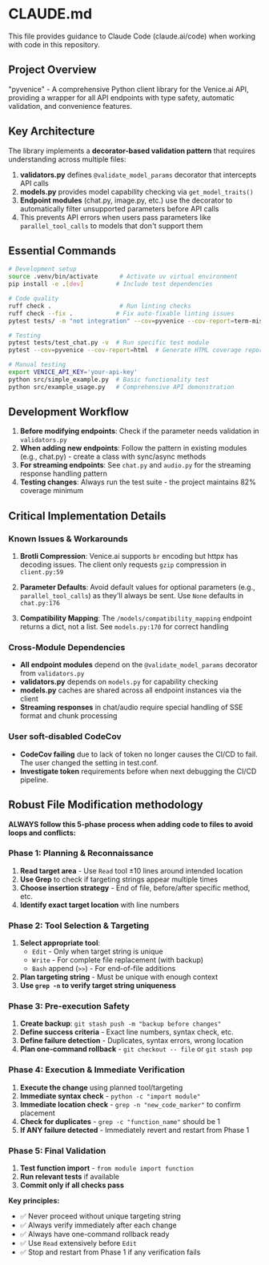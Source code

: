 # CLAUDE.md

This file provides guidance to Claude Code (claude.ai/code) when working with code in this repository.

## Project Overview

"pyvenice" - A comprehensive Python client library for the Venice.ai API, providing a wrapper for all API endpoints with type safety, automatic validation, and convenience features.

## Key Architecture

The library implements a **decorator-based validation pattern** that requires understanding across multiple files:

1. **validators.py** defines `@validate_model_params` decorator that intercepts API calls
2. **models.py** provides model capability checking via `get_model_traits()`
3. **Endpoint modules** (chat.py, image.py, etc.) use the decorator to automatically filter unsupported parameters before API calls
4. This prevents API errors when users pass parameters like `parallel_tool_calls` to models that don't support them

## Essential Commands

```bash
# Development setup
source .venv/bin/activate      # Activate uv virtual environment
pip install -e .[dev]         # Include test dependencies

# Code quality
ruff check .                   # Run linting checks
ruff check --fix .            # Fix auto-fixable linting issues
pytest tests/ -m "not integration" --cov=pyvenice --cov-report=term-missing  # Unit tests with coverage

# Testing
pytest tests/test_chat.py -v  # Run specific test module
pytest --cov=pyvenice --cov-report=html  # Generate HTML coverage report

# Manual testing
export VENICE_API_KEY='your-api-key'
python src/simple_example.py  # Basic functionality test
python src/example_usage.py   # Comprehensive API demonstration
```

## Development Workflow

1. **Before modifying endpoints**: Check if the parameter needs validation in `validators.py`
2. **When adding new endpoints**: Follow the pattern in existing modules (e.g., chat.py) - create a class with sync/async methods
3. **For streaming endpoints**: See `chat.py` and `audio.py` for the streaming response handling pattern
4. **Testing changes**: Always run the test suite - the project maintains 82% coverage minimum

## Critical Implementation Details

### Known Issues & Workarounds

1. **Brotli Compression**: Venice.ai supports `br` encoding but httpx has decoding issues. The client only requests `gzip` compression in `client.py:59`

2. **Parameter Defaults**: Avoid default values for optional parameters (e.g., `parallel_tool_calls`) as they'll always be sent. Use `None` defaults in `chat.py:176`

3. **Compatibility Mapping**: The `/models/compatibility_mapping` endpoint returns a dict, not a list. See `models.py:170` for correct handling

### Cross-Module Dependencies

- **All endpoint modules** depend on the `@validate_model_params` decorator from `validators.py`
- **validators.py** depends on `models.py` for capability checking
- **models.py** caches are shared across all endpoint instances via the client
- **Streaming responses** in chat/audio require special handling of SSE format and chunk processing

### User soft-disabled CodeCov

- **CodeCov failing** due to lack of token no longer causes the CI/CD to fail. The user changed the setting in test.conf.
- **Investigate token** requirements before when next debugging the CI/CD pipeline.

## Robust File Modification methodology

**ALWAYS follow this 5-phase process when adding code to files to avoid loops and conflicts:**

### Phase 1: Planning & Reconnaissance
1. **Read target area** - Use `Read` tool ±10 lines around intended location
2. **Use Grep** to check if targeting strings appear multiple times  
3. **Choose insertion strategy** - End of file, before/after specific method, etc.
4. **Identify exact target location** with line numbers

### Phase 2: Tool Selection & Targeting  
1. **Select appropriate tool**:
   - `Edit` - Only when target string is unique
   - `Write` - For complete file replacement (with backup)
   - `Bash` append (`>>`) - For end-of-file additions
2. **Plan targeting string** - Must be unique with enough context
3. **Use `grep -n` to verify target string uniqueness**

### Phase 3: Pre-execution Safety
1. **Create backup**: `git stash push -m "backup before changes"`
2. **Define success criteria** - Exact line numbers, syntax check, etc.
3. **Define failure detection** - Duplicates, syntax errors, wrong location
4. **Plan one-command rollback** - `git checkout -- file` or `git stash pop`

### Phase 4: Execution & Immediate Verification
1. **Execute the change** using planned tool/targeting
2. **Immediate syntax check** - `python -c "import module"` 
3. **Immediate location check** - `grep -n "new_code_marker"` to confirm placement
4. **Check for duplicates** - `grep -c "function_name"` should be 1
5. **If ANY failure detected** - Immediately revert and restart from Phase 1

### Phase 5: Final Validation
1. **Test function import** - `from module import function`
2. **Run relevant tests** if available
3. **Commit only if all checks pass**

**Key principles:**
- ✅ Never proceed without unique targeting string
- ✅ Always verify immediately after each change  
- ✅ Always have one-command rollback ready
- ✅ Use `Read` extensively before `Edit`
- ✅ Stop and restart from Phase 1 if any verification fails
